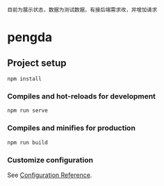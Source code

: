 ```
目前为展示状态，数据为测试数据，有接后端需求改，并增加请求
```

# pengda

## Project setup
```
npm install
```

### Compiles and hot-reloads for development
```
npm run serve
```

### Compiles and minifies for production
```
npm run build
```

### Customize configuration
See [Configuration Reference](https://cli.vuejs.org/config/).
